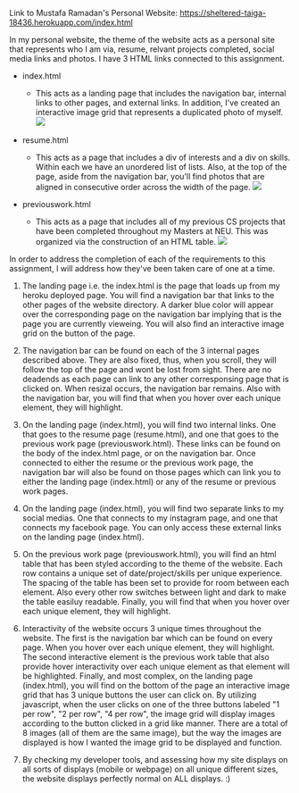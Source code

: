 Link to Mustafa Ramadan's Personal Website: https://sheltered-taiga-18436.herokuapp.com/index.html

In my personal website, the theme of the website acts as a personal site that represents who I am via, resume, relvant projects completed, social media links and photos.  I have 3 HTML links connected to this assignment.
- index.html 
  - This acts as a landing page that includes the navigation bar, internal links to other pages, and external links. In addition, I've created an interactive image grid that represents a duplicated photo of myself.
![](https://github.ccs.neu.edu/NEU-CS5610-SU20/PersonalWebsite-MustafaRamadan/blob/master/Media/IndexPageImage.png)


- resume.html
  - This acts as a page that includes a div of interests and a div on skills. Within each we have an unordered list of lists. Also, at the top of the page, aside from the navigation bar, you'll find photos that are aligned in consecutive order across the width of the page.
  ![](https://github.ccs.neu.edu/NEU-CS5610-SU20/PersonalWebsite-MustafaRamadan/blob/master/Media/ResumePageImage.png)

- previouswork.html
  - This acts as a page that includes all of my previous CS projects that have been completed throughout my Masters at NEU. This was organized via the construction of an HTML table. 
![](https://github.ccs.neu.edu/NEU-CS5610-SU20/PersonalWebsite-MustafaRamadan/blob/master/Media/PreviousWorkPageImage.png)

In order to address the completion of each of the requirements to this assignment, I will address how they've been taken care of one at a time.

1) The landing page i.e. the index.html is the page that loads up from my heroku deployed page. You will find a navigation bar that links to the other pages of the website directory. A darker blue color will appear over the corresponding page on the navigation bar implying that is the page you are currently vieweing.  You will also find an interactive image grid on the button of the page.

2) The navigation bar can be found on each of the 3 internal pages described above. They are also fixed, thus, when you scroll, they will follow the top of the page and wont be lost from sight. There are no deadends as each page can link to any other corresponsing page that is clicked on. When resizal occurs, the navigation bar remains. Also with the navigation bar, you will find that when you hover over each unique element, they will highlight.

3) On the landing page (index.html), you will find two internal links. One that goes to the resume page (resume.html), and one that goes to the previous work page (previouswork.html). These links can be found on the body of the index.html page, or on the navigation bar. Once connected to either the resume or the previous work page, the navigation bar will also be found on those pages which can link you to either the landing page (index.html) or any of the resume or previous work pages.

4) On the landing page (index.html), you will find two separate links to my social medias. One that connects to my instagram page, and one that connects my facebook page. You can only access these external links on the landing page (index.html).

5) On the previous work page (previouswork.html), you will find an html table that has been styled according to the theme of the website. Each row contains a unique set of date/project/skills per unique experience. The spacing of the table has been set to provide for room between each element. Also every other row switches between light and dark to make the table easiluy readable. Finally, you will find that when you hover over each unique element, they will highlight.

6) Interactivity of the website occurs 3 unique times throughout the website. The first is the navigation bar which can be found on every page. When you hover over each unique element, they will highlight. The second interactive element is the previous work table that also provide hover interactivity over each unique element as that element will be highlighted. Finally, and most complex, on the landing page (index.html), you will find on the bottom of the page an interactive image grid that has 3 unique buttons the user can click on. By utilizing javascript, when the user clicks on one of the three buttons labeled "1 per row", "2 per row", "4 per row", the image grid will display images according to the button clicked in a grid like manner. There are a total of 8 images (all of them are the same image), but the way the images are displayed is how I wanted the image grid to be displayed and function.

7) By checking my developer tools, and assessing how my site displays on all sorts of displays (mobile or webpage) on all unique different sizes, the website displays perfectly normal on ALL displays. :)

